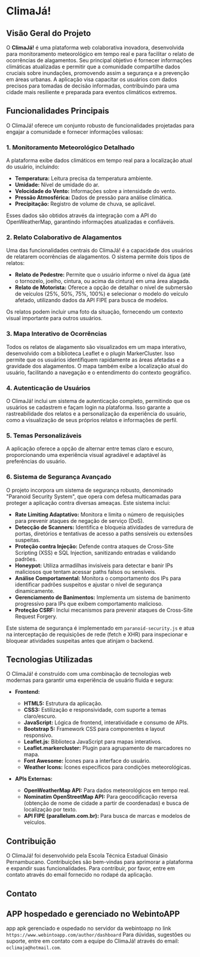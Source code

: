 # ClimaJá!

## Visão Geral do Projeto

O **ClimaJá!** é uma plataforma web colaborativa inovadora, desenvolvida para monitoramento meteorológico em tempo real e para facilitar o relato de ocorrências de alagamentos. Seu principal objetivo é fornecer informações climáticas atualizadas e permitir que a comunidade compartilhe dados cruciais sobre inundações, promovendo assim a segurança e a prevenção em áreas urbanas. A aplicação visa capacitar os usuários com dados precisos para tomadas de decisão informadas, contribuindo para uma cidade mais resiliente e preparada para eventos climáticos extremos.

## Funcionalidades Principais

O ClimaJá! oferece um conjunto robusto de funcionalidades projetadas para engajar a comunidade e fornecer informações valiosas:

### 1. Monitoramento Meteorológico Detalhado

A plataforma exibe dados climáticos em tempo real para a localização atual do usuário, incluindo:

*   **Temperatura:** Leitura precisa da temperatura ambiente.
*   **Umidade:** Nível de umidade do ar.
*   **Velocidade do Vento:** Informações sobre a intensidade do vento.
*   **Pressão Atmosférica:** Dados de pressão para análise climática.
*   **Precipitação:** Registro de volume de chuva, se aplicável.

Esses dados são obtidos através da integração com a API do OpenWeatherMap, garantindo informações atualizadas e confiáveis.

### 2. Relato Colaborativo de Alagamentos

Uma das funcionalidades centrais do ClimaJá! é a capacidade dos usuários de relatarem ocorrências de alagamentos. O sistema permite dois tipos de relatos:

*   **Relato de Pedestre:** Permite que o usuário informe o nível da água (até o tornozelo, joelho, cintura, ou acima da cintura) em uma área alagada.
*   **Relato de Motorista:** Oferece a opção de detalhar o nível de submersão de veículos (25%, 50%, 75%, 100%) e selecionar o modelo do veículo afetado, utilizando dados da API FIPE para busca de modelos.

Os relatos podem incluir uma foto da situação, fornecendo um contexto visual importante para outros usuários.

### 3. Mapa Interativo de Ocorrências

Todos os relatos de alagamento são visualizados em um mapa interativo, desenvolvido com a biblioteca Leaflet e o plugin MarkerCluster. Isso permite que os usuários identifiquem rapidamente as áreas afetadas e a gravidade dos alagamentos. O mapa também exibe a localização atual do usuário, facilitando a navegação e o entendimento do contexto geográfico.

### 4. Autenticação de Usuários

O ClimaJá! inclui um sistema de autenticação completo, permitindo que os usuários se cadastrem e façam login na plataforma. Isso garante a rastreabilidade dos relatos e a personalização da experiência do usuário, como a visualização de seus próprios relatos e informações de perfil.

### 5. Temas Personalizáveis

A aplicação oferece a opção de alternar entre temas claro e escuro, proporcionando uma experiência visual agradável e adaptável às preferências do usuário.

### 6. Sistema de Segurança Avançado

O projeto incorpora um sistema de segurança robusto, denominado "Paranoid Security System", que opera com defesa multicamadas para proteger a aplicação contra diversas ameaças. Este sistema inclui:

*   **Rate Limiting Adaptativo:** Monitora e limita o número de requisições para prevenir ataques de negação de serviço (DoS).
*   **Detecção de Scanners:** Identifica e bloqueia atividades de varredura de portas, diretórios e tentativas de acesso a paths sensíveis ou extensões suspeitas.
*   **Proteção contra Injeção:** Defende contra ataques de Cross-Site Scripting (XSS) e SQL Injection, sanitizando entradas e validando padrões.
*   **Honeypot:** Utiliza armadilhas invisíveis para detectar e banir IPs maliciosos que tentam acessar paths falsos ou sensíveis.
*   **Análise Comportamental:** Monitora o comportamento dos IPs para identificar padrões suspeitos e ajustar o nível de segurança dinamicamente.
*   **Gerenciamento de Banimentos:** Implementa um sistema de banimento progressivo para IPs que exibem comportamento malicioso.
*   **Proteção CSRF:** Inclui mecanismos para prevenir ataques de Cross-Site Request Forgery.

Este sistema de segurança é implementado em `paranoid-security.js` e atua na interceptação de requisições de rede (fetch e XHR) para inspecionar e bloquear atividades suspeitas antes que atinjam o backend.

## Tecnologias Utilizadas

O ClimaJá! é construído com uma combinação de tecnologias web modernas para garantir uma experiência de usuário fluida e segura:

*   **Frontend:**
    *   **HTML5:** Estrutura da aplicação.
    *   **CSS3:** Estilização e responsividade, com suporte a temas claro/escuro.
    *   **JavaScript:** Lógica de frontend, interatividade e consumo de APIs.
    *   **Bootstrap 5:** Framework CSS para componentes e layout responsivo.
    *   **Leaflet.js:** Biblioteca JavaScript para mapas interativos.
    *   **Leaflet.markercluster:** Plugin para agrupamento de marcadores no mapa.
    *   **Font Awesome:** Ícones para a interface do usuário.
    *   **Weather Icons:** Ícones específicos para condições meteorológicas.

*   **APIs Externas:**
    *   **OpenWeatherMap API:** Para dados meteorológicos em tempo real.
    *   **Nominatim OpenStreetMap API:** Para geocodificação reversa (obtenção de nome de cidade a partir de coordenadas) e busca de localização por texto.
    *   **API FIPE (parallelum.com.br):** Para busca de marcas e modelos de veículos.

## Contribuição

O ClimaJá! foi desenvolvido pela Escola Técnica Estadual Ginásio Pernambucano. Contribuições são bem-vindas para aprimorar a plataforma e expandir suas funcionalidades. Para contribuir, por favor, entre em contato através do email fornecido no rodapé da aplicação.

## Contato


## APP hospedado e gerenciado no WebintoAPP

app apk gerenciado e ospedado no servidor da webintoapp no link `https://www.webintoapp.com/author/dashboard`
Para dúvidas, sugestões ou suporte, entre em contato com a equipe do ClimaJá! através do email: `oclimaja@hotmail.com`.
